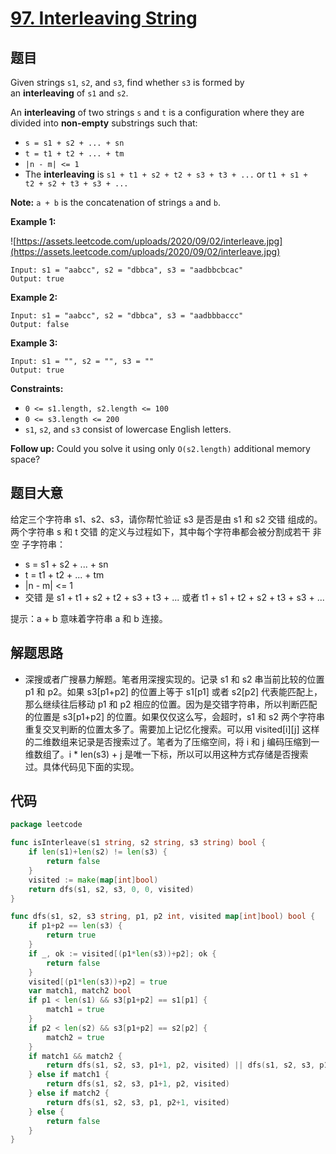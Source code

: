 # [97. Interleaving String](https://leetcode.com/problems/interleaving-string/)


## 题目

Given strings `s1`, `s2`, and `s3`, find whether `s3` is formed by an **interleaving** of `s1` and `s2`.

An **interleaving** of two strings `s` and `t` is a configuration where they are divided into **non-empty** substrings such that:

- `s = s1 + s2 + ... + sn`
- `t = t1 + t2 + ... + tm`
- `|n - m| <= 1`
- The **interleaving** is `s1 + t1 + s2 + t2 + s3 + t3 + ...` or `t1 + s1 + t2 + s2 + t3 + s3 + ...`

**Note:** `a + b` is the concatenation of strings `a` and `b`.

**Example 1:**

![https://assets.leetcode.com/uploads/2020/09/02/interleave.jpg](https://assets.leetcode.com/uploads/2020/09/02/interleave.jpg)

```
Input: s1 = "aabcc", s2 = "dbbca", s3 = "aadbbcbcac"
Output: true

```

**Example 2:**

```
Input: s1 = "aabcc", s2 = "dbbca", s3 = "aadbbbaccc"
Output: false

```

**Example 3:**

```
Input: s1 = "", s2 = "", s3 = ""
Output: true

```

**Constraints:**

- `0 <= s1.length, s2.length <= 100`
- `0 <= s3.length <= 200`
- `s1`, `s2`, and `s3` consist of lowercase English letters.

**Follow up:** Could you solve it using only `O(s2.length)` additional memory space?

## 题目大意

给定三个字符串 s1、s2、s3，请你帮忙验证 s3 是否是由 s1 和 s2 交错 组成的。两个字符串 s 和 t 交错 的定义与过程如下，其中每个字符串都会被分割成若干 非空 子字符串：

- s = s1 + s2 + ... + sn
- t = t1 + t2 + ... + tm
- |n - m| <= 1
- 交错 是 s1 + t1 + s2 + t2 + s3 + t3 + ... 或者 t1 + s1 + t2 + s2 + t3 + s3 + ...

提示：a + b 意味着字符串 a 和 b 连接。

## 解题思路

- 深搜或者广搜暴力解题。笔者用深搜实现的。记录 s1 和 s2 串当前比较的位置 p1 和 p2。如果 s3[p1+p2] 的位置上等于 s1[p1] 或者 s2[p2] 代表能匹配上，那么继续往后移动 p1 和 p2 相应的位置。因为是交错字符串，所以判断匹配的位置是 s3[p1+p2] 的位置。如果仅仅这么写，会超时，s1 和 s2 两个字符串重复交叉判断的位置太多了。需要加上记忆化搜索。可以用 visited[i][j] 这样的二维数组来记录是否搜索过了。笔者为了压缩空间，将 i 和 j 编码压缩到一维数组了。i * len(s3) + j 是唯一下标，所以可以用这种方式存储是否搜索过。具体代码见下面的实现。

## 代码

```go
package leetcode

func isInterleave(s1 string, s2 string, s3 string) bool {
	if len(s1)+len(s2) != len(s3) {
		return false
	}
	visited := make(map[int]bool)
	return dfs(s1, s2, s3, 0, 0, visited)
}

func dfs(s1, s2, s3 string, p1, p2 int, visited map[int]bool) bool {
	if p1+p2 == len(s3) {
		return true
	}
	if _, ok := visited[(p1*len(s3))+p2]; ok {
		return false
	}
	visited[(p1*len(s3))+p2] = true
	var match1, match2 bool
	if p1 < len(s1) && s3[p1+p2] == s1[p1] {
		match1 = true
	}
	if p2 < len(s2) && s3[p1+p2] == s2[p2] {
		match2 = true
	}
	if match1 && match2 {
		return dfs(s1, s2, s3, p1+1, p2, visited) || dfs(s1, s2, s3, p1, p2+1, visited)
	} else if match1 {
		return dfs(s1, s2, s3, p1+1, p2, visited)
	} else if match2 {
		return dfs(s1, s2, s3, p1, p2+1, visited)
	} else {
		return false
	}
}
```